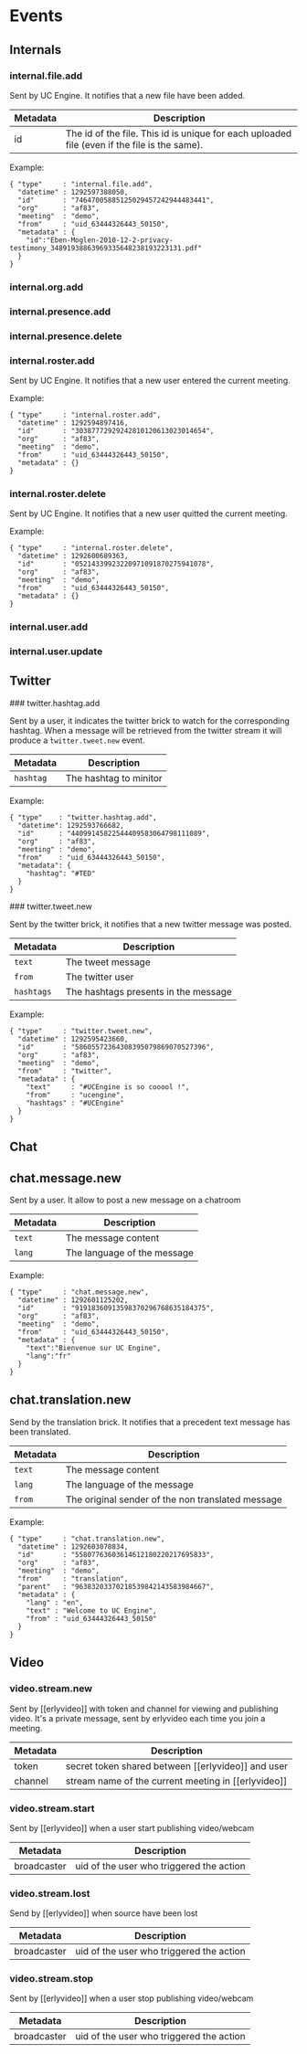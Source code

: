 # Events

## Internals

### internal.file.add

Sent by UC Engine. It notifies that a new file have been added.

Metadata       | Description
---------------|-------------------------------------------------------------------------------------------------------
id             | The id of the file. This id is unique for each uploaded file (even if the file is the same).

Example:

    { "type"     : "internal.file.add",
      "datetime" : 1292597388050,
      "id"       : "74647005885125029457242944483441",
      "org"      : "af83",
      "meeting"  : "demo",
      "from"     : "uid_63444326443_50150",
      "metadata" : {
        "id":"Eben-Moglen-2010-12-2-privacy-testimony_34891938863969335648238193223131.pdf"
      }
    }

### internal.org.add
### internal.presence.add
### internal.presence.delete
### internal.roster.add

Sent by UC Engine. It notifies that a new user entered the current meeting.

Example:

    { "type"     : "internal.roster.add",
      "datetime" : 1292594897416,
      "id"       : "30387772929242810120613023014654",
      "org"      : "af83",
      "meeting"  : "demo",
      "from"     : "uid_63444326443_50150",
      "metadata" : {}
    }

### internal.roster.delete

Sent by UC Engine. It notifies that a new user quitted the current meeting.

Example:

    { "type"     : "internal.roster.delete",
      "datetime" : 1292600689363,
      "id"       : "05214339923220971091870275941078",
      "org"      : "af83",
      "meeting"  : "demo",
      "from"     : "uid_63444326443_50150",
      "metadata" : {}
    }

### internal.user.add
### internal.user.update

## Twitter

### twitter.hashtag.add

Sent by a user, it indicates the twitter brick to watch for the corresponding
hashtag. When a message will be retrieved from the twitter stream it will
produce a ̀`twitter.tweet.new` event.

Metadata       | Description
---------------|-------------------------------------------------------------------------------------------------------
`hashtag`      | The hashtag to minitor

Example:

    { "type"    : "twitter.hashtag.add",
      "datetime": 1292593766682,
      "id"      : "44099145822544409583064798111089",
      "org"     : "af83",
      "meeting" : "demo",
      "from"    : "uid_63444326443_50150",
      "metadata": {
        "hashtag": "#TED"
      }
    }

### twitter.tweet.new

Sent by the twitter brick, it notifies that a new twitter message was posted.

Metadata       | Description
---------------|-------------------------------------------------------------------------------------------------------
`text`         | The tweet message
`from`         | The twitter user
`hashtags`     | The hashtags presents in the message

Example:

    { "type"     : "twitter.tweet.new",
      "datetime" : 1292595423660,
      "id"       : "58605572364308395079869070527396",
      "org"      : "af83",
      "meeting"  : "demo",
      "from"     : "twitter",
      "metadata" : {
        "text"     : "#UCEngine is so cooool !",
        "from"     : "ucengine",
        "hashtags" : "#UCEngine"
      }
    }

## Chat

## chat.message.new

Sent by a user. It allow to post a new message on a chatroom

Metadata       | Description
---------------|-------------------------------------------------------------------------------------------------------
`text`         | The message content
`lang`         | The language of the message

Example:

    { "type"     : "chat.message.new",
      "datetime" : 1292601125202,
      "id"       : "91918360913598370296768635184375",
      "org"      : "af83",
      "meeting"  : "demo",
      "from"     : "uid_63444326443_50150",
      "metadata" : {
        "text":"Bienvenue sur UC Engine",
        "lang":"fr"
      }
    }

## chat.translation.new

Send by the translation brick. It notifies that a precedent text message has
been translated.

Metadata       | Description
---------------|-------------------------------------------------------------------------------------------------------
`text`         | The message content
`lang`         | The language of the message
`from`         | The original sender of the non translated message

Example:

    { "type"     : "chat.translation.new",
      "datetime" : 1292603078834,
      "id"       : "55807763603614612180220217695833",
      "org"      : "af83",
      "meeting"  : "demo",
      "from"     : "translation",
      "parent"   : "96383203370218539842143583984667",
      "metadata" : {
        "lang" : "en",
        "text" : "Welcome to UC Engine",
        "from" : "uid_63444326443_50150"
      }
    }

## Video

### video.stream.new

Sent by [[erlyvideo]] with token and channel for viewing and publishing video. It's a private message, sent by erlyvideo each time you join a meeting.

 Metadata | Description
----------|-----------------------------------------------------
 token    | secret token shared between [[erlyvideo]] and user
 channel  | stream name of the current meeting in [[erlyvideo]]

### video.stream.start

Sent by [[erlyvideo]] when a user start publishing video/webcam

Metadata       | Description
---------------|-------------------------------------------------------------------------------------------------------
broadcaster    | uid of the user who triggered the action

### video.stream.lost

Send by [[erlyvideo]] when source have been lost

Metadata       | Description
---------------|-------------------------------------------------------------------------------------------------------
broadcaster    | uid of the user who triggered the action

### video.stream.stop

Sent by [[erlyvideo]] when a user stop publishing video/webcam

Metadata       | Description
---------------|-------------------------------------------------------------------------------------------------------
broadcaster    | uid of the user who triggered the action
